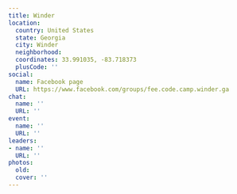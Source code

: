 ```yaml
---
title: Winder
location:
  country: United States
  state: Georgia
  city: Winder
  neighborhood: 
  coordinates: 33.991035, -83.718373
  plusCode: ''
social:
  name: Facebook page
  URL: https://www.facebook.com/groups/fee.code.camp.winder.ga
chat:
  name: ''
  URL: ''
event:
  name: ''
  URL: ''
leaders:
- name: ''
  URL: ''
photos:
  old: 
  cover: ''
---
```

